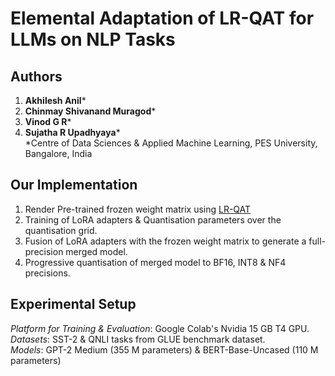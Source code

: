 # Elemental Adaptation of LR-QAT for LLMs on NLP Tasks
## Authors
1. **Akhilesh Anil***
2. **Chinmay Shivanand Muragod***
3. **Vinod G R***
4. **Sujatha R Upadhyaya*** <br/>
*Centre of Data Sciences & Applied Machine Learning, PES University, Bangalore, India

## Our Implementation 
1. Render Pre-trained frozen weight matrix using [LR-QAT](https://arxiv.org/abs/2406.06385)
2. Training of LoRA adapters & Quantisation parameters over the quantisation grid.
3. Fusion of LoRA adapters with the frozen weight matrix to generate a full-precision merged model.
4. Progressive quantisation of merged model to BF16, INT8 & NF4 precisions.

## Experimental Setup
*Platform for Training & Evaluation*: Google Colab's Nvidia 15 GB T4 GPU.<br/>
*Datasets*: SST-2 & QNLI tasks from GLUE benchmark dataset.<br/>
*Models*: GPT-2 Medium (355 M parameters) & BERT-Base-Uncased (110 M parameters)<br/>
